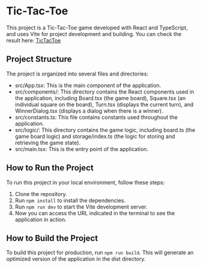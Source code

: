 # Tic-Tac-Toe

This project is a Tic-Tac-Toe game developed with React and TypeScript, and uses Vite for project development and building.
You can check the result here: [TicTacToe](https://tictactoe-34i.pages.dev/)

## Project Structure

The project is organized into several files and directories:

- src/App.tsx: This is the main component of the application.
- src/components/: This directory contains the React components used in the application, including Board.tsx (the game board), Square.tsx (an individual square on the board), Turn.tsx (displays the current turn), and WinnerDialog.tsx (displays a dialog when there is a winner).
- src/constants.ts: This file contains constants used throughout the application.
- src/logic/: This directory contains the game logic, including board.ts (the game board logic) and storage/index.ts (the logic for storing and retrieving the game state).
- src/main.tsx: This is the entry point of the application.

## How to Run the Project

To run this project in your local environment, follow these steps:

1. Clone the repository.
2. Run `npm install` to install the dependencies.
3. Run `npm run dev` to start the Vite development server.
4. Now you can access the URL indicated in the terminal to see the application in action.

## How to Build the Project

To build this project for production, run `npm run build`. This will generate an optimized version of the application in the dist directory.

